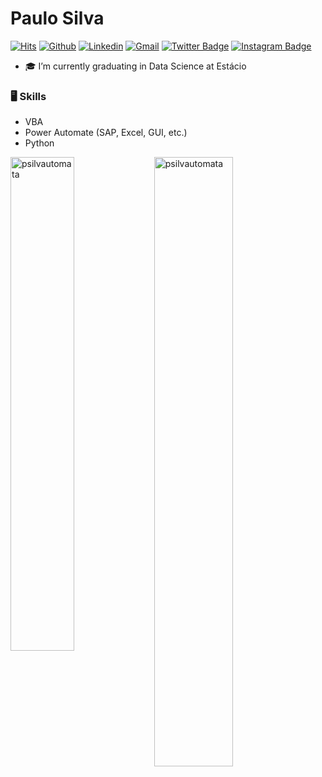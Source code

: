 # Paulo Silva
[![Hits](https://hits.seeyoufarm.com/api/count/incr/badge.svg?url=https%3A%2F%2Fgithub.com%2Fpsilvautomata%2Fhit-counter&count_bg=%2337A3B8&title_bg=%23555555&icon=github.svg&icon_color=%23FFFFFF&title=hits&edge_flat=false)](https://hits.seeyoufarm.com)
[![Github](https://img.shields.io/github/followers/psilva?label=Follow&style=social)](https://github.com/psilva)
[![Linkedin](https://img.shields.io/badge/-LinkedIn-blue?style=flat&logo=Linkedin&logoColor=white)](https://www.linkedin.com/in/paulo-roberto-nascimento-silva/)
[![Gmail](https://img.shields.io/badge/-Gmail-980002?style=flat&logo=Gmail&logoColor=white)](mailto:prnascimento.eng@gmail.com)
[![Twitter Badge](https://img.shields.io/badge/-Twitter-1da1f2?labelColor=black&logo=X&logoColor=white&link=https://x.com/I_pauloo)](https://x.com/I_pauloo)
[![Instagram Badge](https://img.shields.io/badge/-Instagram-db0075?logo=instagram&logoColor=white&link=https://instagram.com/pauloo.rns/)](https://www.instagram.com/pauloo.rns)

- 🎓 I’m currently graduating in Data Science at Estácio

### 🖥 Skills

- VBA
- Power Automate (SAP, Excel, GUI, etc.)
- Python  


<div>
  <img width="45%" align="left" src="https://github-readme-stats.vercel.app/api/top-langs?username=psilvautomata&show_icons=true&locale=en&layout=compact" alt="psilvautomata" />
  <img width="50%"  src="https://github-readme-streak-stats.herokuapp.com/?user=psilvautomata&" alt="psilvautomata" />
</div>
